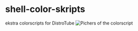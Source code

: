 # shell-color-skripts
ekstra colorscripts for DistroTube 
![Pichers of the colorscript](https://github.com/aceas24/shell-color-skripts/img/)
